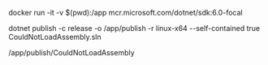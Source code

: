 docker run -it -v $(pwd):/app mcr.microsoft.com/dotnet/sdk:6.0-focal

dotnet publish -c release -o /app/publish -r linux-x64 --self-contained true CouldNotLoadAssembly.sln

/app/publish/CouldNotLoadAssembly
